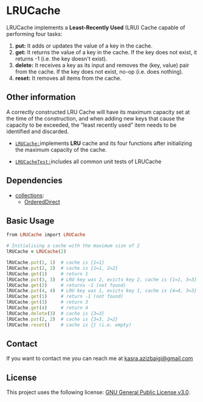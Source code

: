 # LRUCache
LRUCache implements a **Least-Recently Used** (LRU) Cache capable of performing four tasks:

1. **put:** It adds or updates the value of a key in the cache.
2. **get:**  It returns the value of a key in the cache. If the key does not exist, it returns -1 (i.e. the key doesn't exist).
3. **delete:** It receives a key as its input and removes the (key, value) pair from the cache. If the key does not exist, no-op (i.e. does nothing).
4. **reset:** It removes all items from the cache.

## Other information
A correctly constructed LRU Cache will have its maximum capacity set at the time of the construction, and when adding new keys that cause the capacity to be exceeded, the “least recently used” item needs to be identified and discarded.

- [```LRUCache:```](https://github.com/KasraAz75/LRUCache/blob/main/LRUCache/LRUCache.py)implements **LRU** cache and its four functions after initializing the maximum capacity of the cache.

- [```LRUCacheTest:```](https://github.com/KasraAz75/LRUCache/blob/main/Tests/LRUCacheTest.py)includes all common unit tests of LRUCache




## Dependencies
- [collections](https://docs.python.org/3/library/collections.html):
  - [OrderedDirect](https://docs.python.org/3/library/collections.html#collections.OrderedDict)


## Basic Usage
```ruby
from LRUCache import LRUCache

# Initialising a cache with the maximum size of 2
lRUCache = LRUCache(2)

lRUCache.put(1, 1)  # cache is {1=1}
lRUCache.put(2, 2)  # cache is {1=1, 2=2}
lRUCache.get(1)     # return 1
lRUCache.put(3, 3)  # LRU key was 2, evicts key 2, cache is {1=1, 3=3}
lRUCache.get(2)     # returns -1 (not found)
lRUCache.put(4, 4)  # LRU key was 1, evicts key 1, cache is {4=4, 3=3}
lRUCache.get(1)     # return -1 (not found)
lRUCache.get(3)     # return 3
lRUCache.get(4)     # return 4
lRUCache.delete(3)  # cache is {3=3}
lRUCache.put(2, 2)  # cache is {3=3, 2=2}
lRUCache.reset()    # cache is {} (i.e. empty)
```

## Contact
If you want to contact me you can reach me at [kasra.azizbaigi@gmail.com](mailto:kasra.azizbaigi@gmail.com)

## License
This project uses the following license: [GNU General Public License v3.0](https://github.com/KasraAz75/LRUCache/blob/main/LICENSE).
